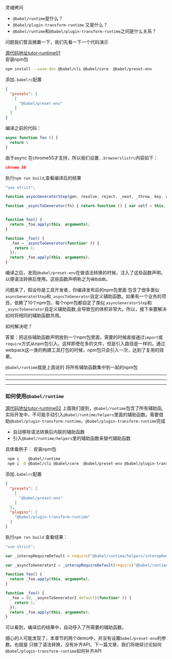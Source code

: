 <!--
 * @Desc: 
 * @FilePath: /tutor-babel/docs/md/runtime-1.md
 * @Author: liujianwei1
 * @Date: 2021-05-18 15:06:35
 * @LastEditors: liujianwei1
 * @Reference Desc: 
-->
灵魂拷问
- `@babel/runtime`是什么？  
- `@babel/plugin-transform-runtime` 又是什么？    
- `@babel/runtime`和`@babel/plugin-transform-runtime`之间是什么关系？

问题我们暂且搁置一下，我们先看一下一个代码演示  

[源代码地址tutor-runtime01](https://github.com/rupid/tutor-babel/tree/main/packages/tutor-runtime01)  
安装npm包
```bash
npm install --save-dev @babel/cli @babel/core  @babel/preset-env 
```
添加`.babelrc`配置
```json
{
  "presets": [
    [
      "@babel/preset-env"
    ]
  ]
}
```
编译之前的代码：
```javascript
async function foo () {
  return 1
}
```
由于async 在chrome55才支持，所以我们设置`..browserslistrc`内容如下：
```json
chrome 50
```

执行`npm run build`,查看编译后的结果
```javascript
"use strict";

function asyncGeneratorStep(gen, resolve, reject, _next, _throw, key, arg) { try { var info = gen[key](arg); var value = info.value; } catch (error) { reject(error); return; } if (info.done) { resolve(value); } else { Promise.resolve(value).then(_next, _throw); } }

function _asyncToGenerator(fn) { return function () { var self = this, args = arguments; return new Promise(function (resolve, reject) { var gen = fn.apply(self, args); function _next(value) { asyncGeneratorStep(gen, resolve, reject, _next, _throw, "next", value); } function _throw(err) { asyncGeneratorStep(gen, resolve, reject, _next, _throw, "throw", err); } _next(undefined); }); }; }


function foo() {
  return _foo.apply(this, arguments);
}

function _foo() {
  _foo = _asyncToGenerator(function* () {
    return 1;
  });
  return _foo.apply(this, arguments);
}
```
编译之后，发现`@babel/preset-env`在做语法转换的时候，注入了这些函数声明，以便语法转换后使用。这些函数声明称之为`辅助函数`。

问题来了，假设你是工具开发者，你编译发布后的npm包里面 包含了很多类似 `asyncGeneratorStep`和`_asyncToGenerator`自定义辅助函数。如果有一个业务的项目，依赖了10个npm包，每个npm包都自定了类似 `asyncGeneratorStep`和`_asyncToGenerator`自定义辅助函数,会导致包的体积非常大。所以，接下来要解决如何将相同的辅助函数共用。

如何解决呢？

答案：把这些辅助函数声明放到一个npm包里面，需要的时候直接通过`import`或`require`方式从npm包引入。这样即使在多的文件，但是引入路径是一样的。通过webpack这一类的构建工具打包的时候，npm包只会引入一次，达到了复用的效果。

`@babel/runtime`就是上面说的 将所有辅助函数集中到一起的npm包

***
***
***
### 如何使用`@babel/runtime`

[源代码地址tutor-runtime02](https://github.com/rupid/tutor-babel/tree/main/packages/tutor-runtime02)
上面我们提到，`@babel/runtime`包含了所有辅助函,实际开发中，不可能手动引入`@babel/runtime/helpers`里面的辅助函数。需要借助`@babel/plugin-transform-runtime`。`@babel/plugin-transform-runtime`完成
- 自动移除语法转换后内联的辅助函数
- 引入`@babel/runtime/helpers`里的辅助函数来替代辅助函数

具体看例子：
安装npm包
```bash
 npm i    @babel/runtime
 npm i -D @babel/cli @babel/core  @babel/preset-env @babel/plugin-transform-runtime
```

添加`.babelrc`配置
```json
{
  "presets": [
    [
      "@babel/preset-env"
    ]
  ],
  "plugins": [
    "@babel/plugin-transform-runtime"
  ]
}
```
执行`npm run build` 查看结果：
```javascript
"use strict";

var _interopRequireDefault = require("@babel/runtime/helpers/interopRequireDefault");

var _asyncToGenerator2 = _interopRequireDefault(require("@babel/runtime/helpers/asyncToGenerator"));

function foo() {
  return _foo.apply(this, arguments);
}

function _foo() {
  _foo = (0, _asyncToGenerator2.default)(function* () {
    return 1;
  });
  return _foo.apply(this, arguments);
}

```
可以看到，编译后的结果中，自动导入了所需要的辅助函数。

细心的人可能发现了，本章节的两个demo中，并没有设置`babel/preset-env`的参数。也就是 只做了语法转换，没有补齐API。下一篇文章，我们将继续讨论如何`@babel/plugin-transform-runtime`如何补齐API

